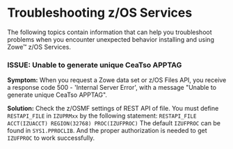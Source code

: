 # Troubleshooting z/OS Services

The following topics contain information that can help you troubleshoot problems when you encounter unexpected behavior installing and using Zowe™ z/OS Services.

### ISSUE: Unable to generate unique CeaTso APPTAG

**Symptom:**
When you request a Zowe data set or z/OS Files API, you receive a response code 500 - 'Internal Server Error', with a
message "Unable to generate unique CeaTso APPTAG".

**Solution:**
Check the z/OSMF settings of REST API of file. You must define `RESTAPI_FILE` in `IZUPRMxx` by the following statement:
`RESTAPI_FILE ACCT(IZUACCT) REGION(32768) PROC(IZUFPROC)`
The default `IZUFPROC` can be found in `SYS1.PPROCLIB`. And the proper authorization is needed to get `IZUFPROC` to work successfully.